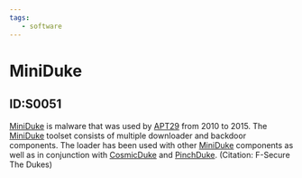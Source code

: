 ```yaml
---
tags:
   - software
---
```

# MiniDuke
## ID:S0051
[MiniDuke](/mitre/software/S0051) is malware that was used by [APT29](/mitre/groups/G0016) from 2010 to 2015. The [MiniDuke](/mitre/software/S0051) toolset consists of multiple downloader and backdoor components. The loader has been used with other [MiniDuke](/mitre/software/S0051) components as well as in conjunction with [CosmicDuke](/mitre/software/S0050) and [PinchDuke](/mitre/software/S0048). (Citation: F-Secure The Dukes)
